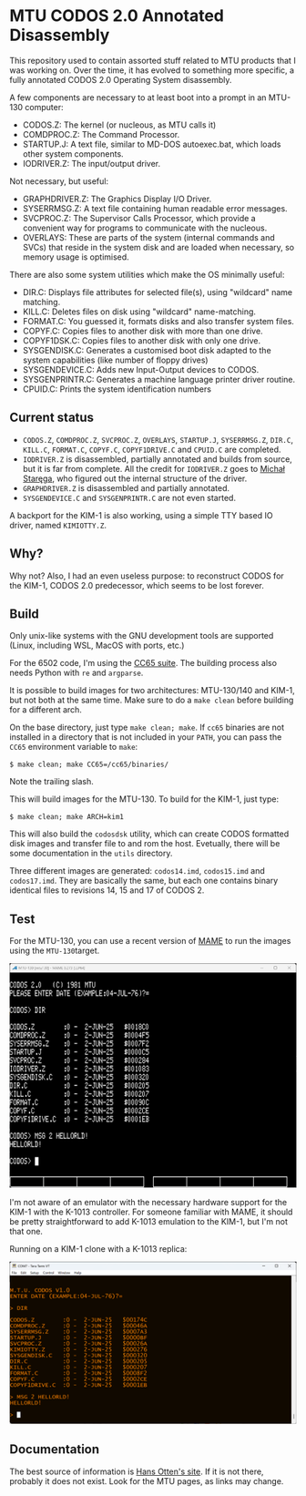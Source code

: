 # MTU CODOS 2.0 Annotated Disassembly

This repository used to contain assorted stuff related to MTU products that I was working on. Over the time, it has evolved to something more specific, a fully annotated CODOS 2.0 Operating System disassembly.

A few components are necessary to at least boot into a prompt in an MTU-130 computer:

* CODOS.Z: The kernel (or nucleous, as MTU calls it)
* COMDPROC.Z: The Command Processor.
* STARTUP.J: A text file, similar to MD-DOS autoexec.bat, which loads other system components.
* IODRIVER.Z: The input/output driver.

Not necessary, but useful:

* GRAPHDRIVER.Z: The Graphics Display I/O Driver.
* SYSERRMSG.Z: A text file containing human readable error messages.
* SVCPROC.Z: The Supervisor Calls Processor, which provide a convenient way for programs to communicate with the nucleous.
* OVERLAYS: These are parts of the system (internal commands and SVCs) that reside in the system disk and are loaded when necessary, so memory usage is optimised.

There are also some system utilities which make the OS minimally useful:

* DIR.C: Displays file attributes for selected file(s), using "wildcard" name matching. 
* KILL.C: Deletes files on disk using "wildcard" name-matching.
* FORMAT.C: You guessed it, formats disks and also transfer system files.
* COPYF.C: Copies files to another disk with more than one drive.
* COPYF1DSK.C: Copies files to another disk with only one drive.
* SYSGENDISK.C: Generates a customised boot disk adapted to the system capabilities (like number of floppy drives)
* SYSGENDEVICE.C: Adds new Input-Output devices to CODOS.
* SYSGENPRINTR.C: Generates a machine language printer driver routine.
* CPUID.C: Prints the system identification numbers

## Current status

* `CODOS.Z`, `COMDPROC.Z`, `SVCPROC.Z`, `OVERLAYS`, `STARTUP.J`, `SYSERRMSG.Z`, `DIR.C`, `KILL.C`, `FORMAT.C`, `COPYF.C`, `COPYF1DRIVE.C` and `CPUID.C` are completed.
* `IODRIVER.Z` is disassembled, partially annotated and builds from source, but it is far from complete. All the credit for `IODRIVER.Z` goes to [Michał Staręga](https://github.com/McGyverMauser98k/MTU-130-CODOS), who figured out the internal structure of the driver.
* `GRAPHDRIVER.Z` is disassembled and partially annotated.
* `SYSGENDEVICE.C` and `SYSGENPRINTR.C` are not even started.

A backport for the KIM-1 is also working, using a simple TTY based IO driver, named `KIMIOTTY.Z`.

## Why?

Why not? Also, I had an even useless purpose: to reconstruct CODOS for the KIM-1, CODOS 2.0 predecessor, which seems to be lost forever.

## Build

Only unix-like systems with the GNU development tools are supported (Linux, including WSL, MacOS with ports, etc.)

For the 6502 code, I'm using the [CC65 suite](https://www.cc65.org/). The building process also needs Python with `re` and `argparse`.

It is possible to build images for two architectures: MTU-130/140 and KIM-1, but not both at the same time. Make sure to do a `make clean` before building for a different arch.

On the base directory, just type `make clean; make`. If `cc65` binaries are not installed in a directory that is not included in your `PATH`, you can pass the `CC65` environment variable to `make`:
```
$ make clean; make CC65=/cc65/binaries/
```
Note the trailing slash.

This will build images for the MTU-130. To build for the KIM-1, just type:
```
$ make clean; make ARCH=kim1
```

This will also build the `codosdsk` utility, which can create CODOS formatted disk images and transfer file to and rom the host. Evetually, there will be some documentation in the `utils` directory.

Three different images are generated: `codos14.imd`, `codos15.imd` and `codos17.imd`. They are basically the same, but each one contains binary identical files to revisions 14, 15 and 17 of CODOS 2.

## Test

For the MTU-130, you can use a recent version of [MAME](https://www.mamedev.org/) to run the images using the `MTU-130`target.

![image](https://raw.githubusercontent.com/eduardocasino/mtu-misc/main/img/screenshot.png)

I'm not aware of an emulator with the necessary hardware support for the KIM-1 with the K-1013 controller. For someone familiar with MAME, it should be pretty straightforward to add K-1013 emulation to the KIM-1, but I'm not that one.

Running on a KIM-1 clone with a K-1013 replica:

![image](https://raw.githubusercontent.com/eduardocasino/mtu-misc/main/img/screenshot-kim.png)

## Documentation

The best source of information is [Hans Otten's site](http://retro.hansotten.nl/). If it is not there, probably it does not exist. Look for the MTU pages, as links may change.
